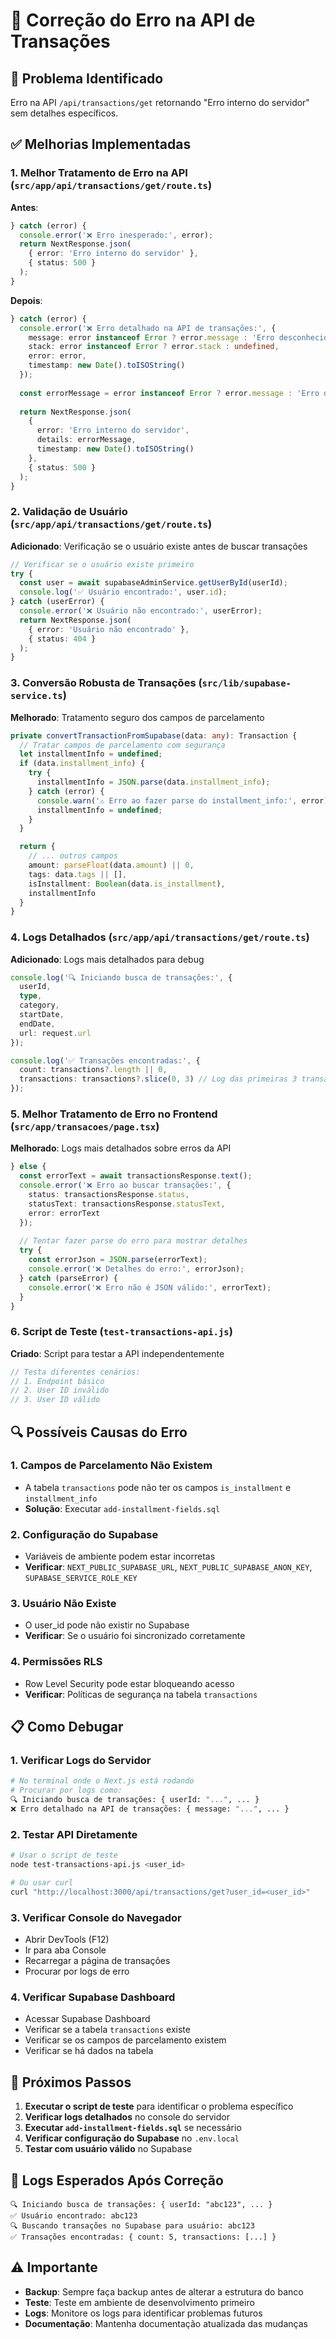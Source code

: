 # 🔧 Correção do Erro na API de Transações

## 🚨 Problema Identificado

Erro na API `/api/transactions/get` retornando "Erro interno do servidor" sem detalhes específicos.

## ✅ Melhorias Implementadas

### 1. **Melhor Tratamento de Erro na API** (`src/app/api/transactions/get/route.ts`)

**Antes**:
```typescript
} catch (error) {
  console.error('❌ Erro inesperado:', error);
  return NextResponse.json(
    { error: 'Erro interno do servidor' },
    { status: 500 }
  );
}
```

**Depois**:
```typescript
} catch (error) {
  console.error('❌ Erro detalhado na API de transações:', {
    message: error instanceof Error ? error.message : 'Erro desconhecido',
    stack: error instanceof Error ? error.stack : undefined,
    error: error,
    timestamp: new Date().toISOString()
  });
  
  const errorMessage = error instanceof Error ? error.message : 'Erro desconhecido';
  
  return NextResponse.json(
    { 
      error: 'Erro interno do servidor',
      details: errorMessage,
      timestamp: new Date().toISOString()
    },
    { status: 500 }
  );
}
```

### 2. **Validação de Usuário** (`src/app/api/transactions/get/route.ts`)

**Adicionado**: Verificação se o usuário existe antes de buscar transações
```typescript
// Verificar se o usuário existe primeiro
try {
  const user = await supabaseAdminService.getUserById(userId);
  console.log('✅ Usuário encontrado:', user.id);
} catch (userError) {
  console.error('❌ Usuário não encontrado:', userError);
  return NextResponse.json(
    { error: 'Usuário não encontrado' },
    { status: 404 }
  );
}
```

### 3. **Conversão Robusta de Transações** (`src/lib/supabase-service.ts`)

**Melhorado**: Tratamento seguro dos campos de parcelamento
```typescript
private convertTransactionFromSupabase(data: any): Transaction {
  // Tratar campos de parcelamento com segurança
  let installmentInfo = undefined;
  if (data.installment_info) {
    try {
      installmentInfo = JSON.parse(data.installment_info);
    } catch (error) {
      console.warn('⚠️ Erro ao fazer parse do installment_info:', error);
      installmentInfo = undefined;
    }
  }

  return {
    // ... outros campos
    amount: parseFloat(data.amount) || 0,
    tags: data.tags || [],
    isInstallment: Boolean(data.is_installment),
    installmentInfo
  }
}
```

### 4. **Logs Detalhados** (`src/app/api/transactions/get/route.ts`)

**Adicionado**: Logs mais detalhados para debug
```typescript
console.log('🔍 Iniciando busca de transações:', {
  userId,
  type,
  category,
  startDate,
  endDate,
  url: request.url
});

console.log('✅ Transações encontradas:', {
  count: transactions?.length || 0,
  transactions: transactions?.slice(0, 3) // Log das primeiras 3 transações
});
```

### 5. **Melhor Tratamento de Erro no Frontend** (`src/app/transacoes/page.tsx`)

**Melhorado**: Logs mais detalhados sobre erros da API
```typescript
} else {
  const errorText = await transactionsResponse.text();
  console.error('❌ Erro ao buscar transações:', {
    status: transactionsResponse.status,
    statusText: transactionsResponse.statusText,
    error: errorText
  });
  
  // Tentar fazer parse do erro para mostrar detalhes
  try {
    const errorJson = JSON.parse(errorText);
    console.error('❌ Detalhes do erro:', errorJson);
  } catch (parseError) {
    console.error('❌ Erro não é JSON válido:', errorText);
  }
}
```

### 6. **Script de Teste** (`test-transactions-api.js`)

**Criado**: Script para testar a API independentemente
```javascript
// Testa diferentes cenários:
// 1. Endpoint básico
// 2. User ID inválido
// 3. User ID válido
```

## 🔍 Possíveis Causas do Erro

### 1. **Campos de Parcelamento Não Existem**
- A tabela `transactions` pode não ter os campos `is_installment` e `installment_info`
- **Solução**: Executar `add-installment-fields.sql`

### 2. **Configuração do Supabase**
- Variáveis de ambiente podem estar incorretas
- **Verificar**: `NEXT_PUBLIC_SUPABASE_URL`, `NEXT_PUBLIC_SUPABASE_ANON_KEY`, `SUPABASE_SERVICE_ROLE_KEY`

### 3. **Usuário Não Existe**
- O user_id pode não existir no Supabase
- **Verificar**: Se o usuário foi sincronizado corretamente

### 4. **Permissões RLS**
- Row Level Security pode estar bloqueando acesso
- **Verificar**: Políticas de segurança na tabela `transactions`

## 📋 Como Debugar

### 1. **Verificar Logs do Servidor**
```bash
# No terminal onde o Next.js está rodando
# Procurar por logs como:
🔍 Iniciando busca de transações: { userId: "...", ... }
❌ Erro detalhado na API de transações: { message: "...", ... }
```

### 2. **Testar API Diretamente**
```bash
# Usar o script de teste
node test-transactions-api.js <user_id>

# Ou usar curl
curl "http://localhost:3000/api/transactions/get?user_id=<user_id>"
```

### 3. **Verificar Console do Navegador**
- Abrir DevTools (F12)
- Ir para aba Console
- Recarregar a página de transações
- Procurar por logs de erro

### 4. **Verificar Supabase Dashboard**
- Acessar Supabase Dashboard
- Verificar se a tabela `transactions` existe
- Verificar se os campos de parcelamento existem
- Verificar se há dados na tabela

## 🚀 Próximos Passos

1. **Executar o script de teste** para identificar o problema específico
2. **Verificar logs detalhados** no console do servidor
3. **Executar `add-installment-fields.sql`** se necessário
4. **Verificar configuração do Supabase** no `.env.local`
5. **Testar com usuário válido** no Supabase

## 📝 Logs Esperados Após Correção

```
🔍 Iniciando busca de transações: { userId: "abc123", ... }
✅ Usuário encontrado: abc123
🔍 Buscando transações no Supabase para usuário: abc123
✅ Transações encontradas: { count: 5, transactions: [...] }
```

## ⚠️ Importante

- **Backup**: Sempre faça backup antes de alterar a estrutura do banco
- **Teste**: Teste em ambiente de desenvolvimento primeiro
- **Logs**: Monitore os logs para identificar problemas futuros
- **Documentação**: Mantenha documentação atualizada das mudanças 